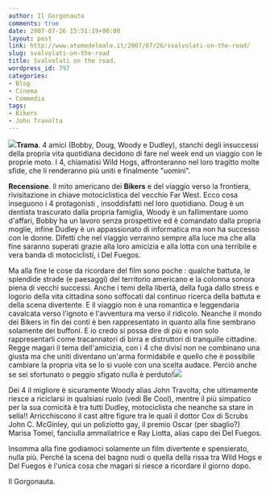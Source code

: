 ```yaml
---
author: Il Gorgonauta
comments: true
date: 2007-07-26 15:51:19+00:00
layout: post
link: http://www.atomodelmale.it/2007/07/26/svalvolati-on-the-road/
slug: svalvolati-on-the-road
title: Svalvolati on the road.
wordpress_id: 797
categories:
- Blog
- Cinema
- Commedia
tags:
- Bikers
- John Travolta
---
```


![](http://www.atomodelmale.it/wp-content/uploads/2008/10/centauridastrapazzo.jpg)**Trama**. 4 amici (Bobby, Doug, Woody e Dudley), stanchi degli insuccessi della propria vita quotidiana decidono di fare nel week end un viaggio con le  proprie moto. I 4, chiamatisi Wild Hogs, affronteranno nel loro tragitto molte sfide, che li renderanno più uniti e finalmente "uomini".

**Recensione**. Il mito americano dei **Bikers** e del viaggio verso la frontiera, rivisitazione in chiave motociclistica del vecchio Far West. Ecco cosa inseguono i 4 protagonisti , insoddisfatti nel loro quotidiano. Doug è un dentista trascurato dalla propria famiglia, Woody è un fallimentare uomo d'affari, Bobby ha un lavoro senza prospettive ed è comandato dalla propria moglie, infine Dudley è un appassionato di informatica ma non ha successo con le donne. Difetti che nel viaggio verranno sempre alla luce ma che alla fine saranno superati grazie alla loro amicizia e alla lotta con una terribile e vera banda di motociclisti, i Del Fuegos.

<!-- more -->


Ma alla fine le cose da ricordare del film sono poche : qualche battuta, le splendide strade (e paesaggi) del territorio americano e la colonna sonora piena di vecchi successi. Anche i temi della libertà, della fuga dallo stress e logorio della vita cittadina sono soffocati dal continuo ricerca della battuta e della scena divertente. E il viaggio non è una romantica e leggendaria cavalcata verso l'ignoto e l'avventura ma verso il ridicolo. Neanche il mondo dei Bikers in fin dei conti è ben rappresentato in quanto alla fine sembrano solamente dei buffoni. E io credo si possa dire di più e non solo rappresentarli come tracannatori di birra e distruttori di tranquille cittadine. Regge magari il tema dell'amicizia, con i 4 che divisi non ne combinano una giusta ma che uniti diventano un'arma formidabile e quello che è possibile cambiare la propria vita se lo si vuole con una scelta audace. Perciò anche se sei sfortunato o peggio sfigato nulla è perduto!![](http://www.atomodelmale.it/wp-content/uploads/2008/10/wild-hogs-film-300x200.jpg)

Dei 4 il migliore è sicuramente Woody alias John Travolta, che ultimamente riesce a riciclarsi in qualsiasi ruolo (vedi Be Cool), mentre il più simpatico per la sua comicità è tra tutti Dudley, motociclista che neanche sa stare in sella!! Arricchiscono il cast altre figure tra le quali il dottor Cox di Scrubs John C. McGinley, qui un poliziotto gay, il premio Oscar (per sbaglio?) Marisa Tomei, fanciulla ammaliatrice e Ray Liotta, alias capo dei Del Fuegos.

Insomma alla fine godiamoci solamente un film divertente e spensierato, nulla più. Perché la scena del bagno nudi o quella della rissa tra Wild Hogs e Del Fuegos è l'unica cosa che magari si riesce a ricordare il giorno dopo.

Il Gorgonauta.
